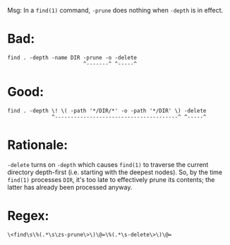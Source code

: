 Msg: In a `find(1)` command, `-prune` does nothing when `-depth` is in effect.

# Bad:

    find . -depth -name DIR -prune -o -delete
                            ^-------^ ^-----^

# Good:

    find . -depth \! \( -path '*/DIR/*' -o -path '*/DIR' \) -delete
                  ^---------------------------------------^ ^-----^

# Rationale:

`-delete`  turns on  `-depth` which  causes  `find(1)` to  traverse the  current
directory depth-first (i.e.  starting with the deepest nodes).  So,  by the time
`find(1)` processes `DIR`, it's too late  to effectively prune its contents; the
latter has already been processed anyway.

# Regex:

    \<find\s\%(.*\s\zs-prune\>\)\@=\%(.*\s-delete\>\)\@=
